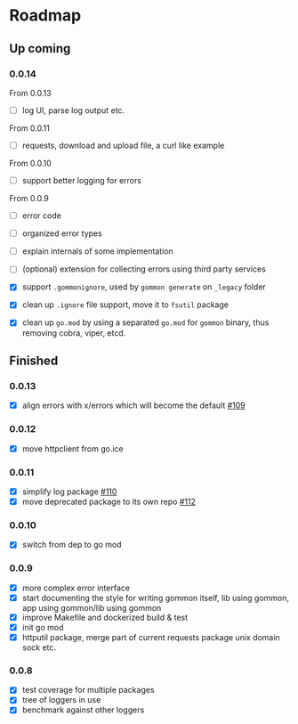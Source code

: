 # Roadmap

## Up coming

### 0.0.14

From 0.0.13

- [ ] log UI, parse log output etc.

From 0.0.11

- [ ] requests, download and upload file, a curl like example

From 0.0.10

- [ ] support better logging for errors

From 0.0.9

- [ ] error code
- [ ] organized error types
- [ ] explain internals of some implementation
- [ ] (optional) extension for collecting errors using third party services

- [x] support `.gommonignore`, used by `gommon generate` on `_legacy` folder
- [x] clean up `.ignore` file support, move it to `fsutil` package
- [x] clean up `go.mod` by using a separated `go.mod` for `gommon` binary, thus removing cobra, viper, etcd.

## Finished

### 0.0.13

- [x] align errors with x/errors which will become the default [#109](https://github.com/dyweb/gommon/issues/109)

### 0.0.12

- [x] move httpclient from go.ice

### 0.0.11

- [x] simplify log package [#110](https://github.com/dyweb/gommon/issues/110)
- [x] move deprecated package to its own repo [#112](https://github.com/dyweb/gommon/issues/112)

### 0.0.10

- [x] switch from dep to go mod

### 0.0.9

- [x] more complex error interface
- [x] start documenting the style for writing gommon itself, lib using gommon, app using gommon/lib using gommon
- [x] improve Makefile and dockerized build & test
- [x] init go mod
- [x] httputil package, merge part of current requests package unix domain sock etc.

### 0.0.8

- [x] test coverage for multiple packages
- [x] tree of loggers in use
- [x] benchmark against other loggers
